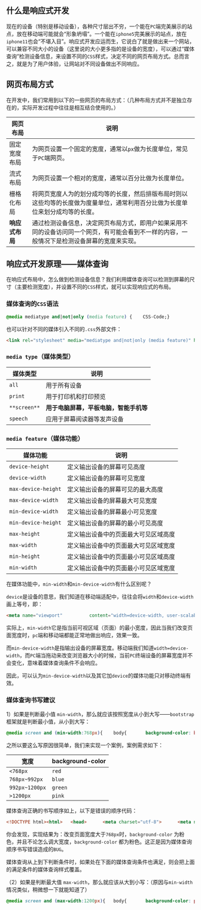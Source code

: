 ## 什么是响应式开发

​		现在的设备（特别是移动设备），各种尺寸层出不穷，一个能在`PC`端完美展示的站点，放在移动端可能就会“形象坍塌”。一个能在`iphone5`完美展示的站点，放在`iphone11`也会“不堪入目”。响应式开发应运而生，它说白了就是做出来一个网站，可以兼容不同大小的设备（这里说的大小更多指的是设备的宽度），可以通过“媒体查询”检测设备信息，来设置不同的`CSS`样式，决定不同的网页布局方式。总而言之，就是为了用户体验，让网站对不同设备做出不同响应。



## 网页布局方式

​		在开发中，我们常用到以下的一些网页的布局方式：（几种布局方式并不是独立存在的，实际开发过程中往往是相互结合使用的。）

| 网页布局       | 说明                                                         |
| -------------- | ------------------------------------------------------------ |
| 固定宽度布局   | 为网页设置一个固定的宽度，通常以`px`做为长度单位，常见于`PC`端网页。 |
| 流式布局       | 为网页设置一个相对的宽度，通常以百分比做为长度单位。         |
| 栅格化布局     | 将网页宽度人为的划分成均等的长度，然后排版布局时则以这些均等的长度做为度量单位，通常利用百分比做为长度单位来划分成均等的长度。 |
| **响应式布局** | 通过检测设备信息，决定网页布局方式，即用户如果采用不同的设备访问同一个网页，有可能会看到不一样的内容，一般情况下是检测设备屏幕的宽度来实现。 |



## 响应式开发原理——媒体查询

​		在响应式布局中，怎么做到检测设备信息？我们利用媒体查询可以检测到屏幕的尺寸（主要检测宽度），并设置不同的`CSS`样式，就可以实现响应式的布局。

### 媒体查询的`CSS`语法

```css
@media mediatype and|not|only (media feature) {    CSS-Code;}
```

也可以针对不同的媒体引入不同的`.css`外部文件：

```html
<link rel="stylesheet" media="mediatype and|not|only (media feature)" href="mystylesheet.css">
```

### `media type`（媒体类型）

| 媒体类型     | 说明                                   |
| ------------ | -------------------------------------- |
| `all`        | 用于所有设备                           |
| `print`      | 用于打印机和打印预览                   |
| `**screen**` | **用于电脑屏幕，平板电脑，智能手机等** |
| `speech`     | 应用于屏幕阅读器等发声设备             |

### `media feature`（媒体功能）

| 媒体功能            | 说明                                 |
| ------------------- | ------------------------------------ |
| `device-height`     | 定义输出设备的屏幕可见高度           |
| `device-width`      | 定义输出设备的屏幕可见宽度           |
| `max-device-height` | 定义输出设备的屏幕可见的最大高度     |
| `max-device-width`  | 定义输出设备的屏幕最大可见宽度       |
| `min-device-width`  | 定义输出设备的屏幕最小可见宽度       |
| `min-device-height` | 定义输出设备的屏幕的最小可见高度     |
| `max-height`        | 定义输出设备中的页面最大可见区域高度 |
| `max-width`         | 定义输出设备中的页面最大可见区域宽度 |
| `min-height`        | 定义输出设备中的页面最小可见区域高度 |
| `min-width`         | 定义输出设备中的页面最小可见区域宽度 |

在媒体功能中，`min-width`和`min-device-width`有什么区别呢？

`device`是设备的意思，我们知道在移动端适配中，往往会将`width`和`device-width`画上等号，即：

```html
<meta name="viewport"          content="width=device-width, user-scalable=no, initial-scale=1.0, maximum-scale=1.0, minimum-scale=1.0">
```

实际上，`min-width`它是指当前可视区域（页面）的最小宽度，因此当我们改变页面宽度时，`pc`端和移动端都能正常地做出响应，效果一致。

而`min-device-width`是指输出设备的屏幕宽度。移动端我们知道`width=device-width`，而`PC`端当拖动来改变浏览器大小的时候，当前`PC`终端设备的屏幕宽度并不会变化，意味着媒体查询条件不会响应。

因此，可以认为`min-device-width`以及其它加`device`的媒体功能只对移动终端有效。

### 媒体查询书写建议

1）如果是判断最小值 `min-width`，那么就应该按照宽度从小到大写——`bootstrap`框架就是判断最小值，从小到大写：

```css
@media screen and (min-width:768px){	body{		background-color: blue;	}}@media screen and (min-width:992px){	body{		background-color: green;	}}@media screen and (min-width:1200px){	body{		background-color: pink;	}}
```

之所以要这么写原因很简单，我们来实现一个案例，案例需求如下：

| 宽度           | background-color |
| -------------- | ---------------- |
| `<768px`       | `red`            |
| `768px~992px`  | `blue`           |
| `992px~1200px` | `green`          |
| `>1200px`      | `pink`           |

媒体查询正确的书写顺序如上，以下是错误的顺序代码：

```html
<!DOCTYPE html><html>	<head>		<meta charset="utf-8">		<meta name="viewport" content="width=device-width, initial-scale=1.0">		<title></title>		<style>			body{				background-color: red;			}			@media screen and (min-width:1200px){				body{					background-color: blue;				}			}			@media screen and (min-width:992px){				body{					background-color: green;				}			}			@media screen and (min-width:768px){				body{					background-color: pink;				}			}		</style>	</head>	<body>			</body></html>
```

你会发现，实现结果为：改变页面宽度大于`768px`时，`background-color` 为粉色，并且不论怎么调大宽度，`background-color` 都为粉色。这正是因为媒体查询顺序书写错误造成的`BUG`。

媒体查询从上到下判断条件时，如果处在下面的媒体查询条件也满足，则会把上面的满足条件的媒体查询样式覆盖。

（2）如果是判断最大值 `max-width`，那么就应该从大到小写：（原因与`min-width`情况类似，稍微想一下就能知道了）

```css
@media screen and (max-width:1200px){	body{		background-color: pink;	}}@media screen and (max-width:992px){	body{		background-color: green;	}}@media screen and (max-width:768px){	body{		background-color: blue;	}}
```

 